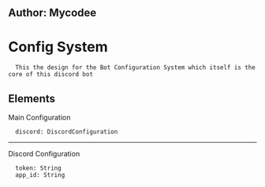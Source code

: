Author: Mycodee
----

# Config System
```
  This the design for the Bot Configuration System which itself is the core of this discord bot
``` 

## Elements
Main Configuration
```
  discord: DiscordConfiguration
```
---
Discord Configuration
```
  token: String
  app_id: String
```